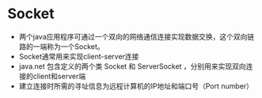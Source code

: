 # Socket

- 两个java应用程序可通过一个双向的网络通信连接实现数据交换，这个双向链路的一端称为一个Socket。
- Socket通常用来实现client-server连接
- java.net 包含定义的两个类 Socket 和 ServerSocket ，分别用来实现双向连接的client和server端
- 建立连接时所需的寻址信息为远程计算机的IP地址和端口号（Port number）



